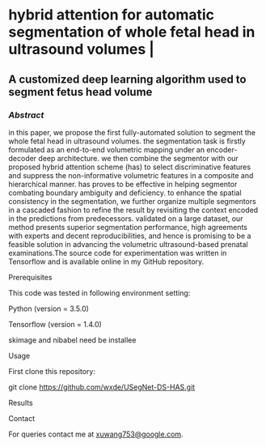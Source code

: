 # hybrid attention for automatic segmentation of whole fetal head in ultrasound volumes |
## A customized deep learning algorithm used to segment fetus head volume
### *Abstract*
  in this paper, we propose the first fully-automated solution to segment the whole fetal head in ultrasound volumes. the segmentation task is firstly formulated as an end-to-end volumetric mapping under an encoder-decoder deep architecture. we then combine the segmentor with our proposed hybrid attention scheme (has) to select discriminative features and suppress the non-informative volumetric features in a composite and hierarchical manner. has proves to be effective in helping segmentor combating boundary ambiguity and deficiency. to enhance the spatial consistency in the segmentation, we further organize multiple segmentors in a cascaded fashion to refine the result by revisiting the context encoded in the predictions from predecessors. validated on a large dataset, our method presents superior segmentation performance, high agreements with experts and decent reproducibilities, and hence is promising to be a feasible solution in advancing the volumetric ultrasound-based prenatal examinations.The source code for experimentation was written in Tensorflow and is available online in my GitHub repository.

Prerequisites

This code was tested in following environment setting:

Python (version = 3.5.0)

Tensorflow (version = 1.4.0)

skimage and nibabel need be installee

Usage

First clone this repository:

git clone https://github.com/wxde/USegNet-DS-HAS.git


Results

Contact

For queries contact me at xuwang753@google.com.
